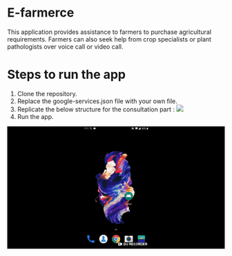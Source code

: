 # E-farmerce
This application provides assistance to farmers to purchase agricultural requirements. Farmers can also seek help from crop specialists or plant pathologists over voice call or video call.
# Steps to run the app
1. Clone the repository.
2. Replace the google-services.json file with your own file.
3. Replicate the below structure for the consultation part :
![](https://github.com/[Anitha-Selvan]/[E-Farmerce]/blob/[master]/ss.png?raw=true)
4. Run the app.

![](E-Farmerce.gif)

